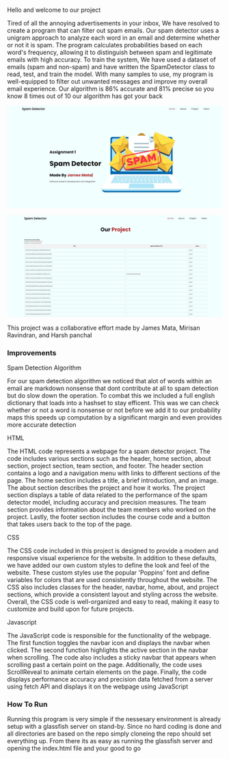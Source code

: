Hello and welcome to our project

Tired of all the annoying advertisements in your inbox, We have resolved to create a program that can filter out spam emails. Our spam detector uses a unigram approach to analyze each word in an email and determine whether or not it is spam. The program calculates probabilities based on each word's frequency, allowing it to distinguish between spam and legitimate emails with high accuracy. To train the system, We have used a dataset of emails (spam and non-spam) and have written the SpamDetector class to read, test, and train the model. With many samples to use, my program is well-equipped to filter out unwanted messages and improve my overall email experience. Our algorithm is 86% accurate and 81% precise so you know 8 times out of 10 our algorithm has got your back

![Screenshot](projectphoto1.jpg)

![Screenshot](projectphoto.jpg)

This project was a collaborative effort made by James Mata, Mirisan Ravindran, and Harsh panchal

### Improvements

Spam Detection Algorithm

For our spam detection algorithm we noticed that alot of words within an email are markdown nonsense that dont contribute at all to spam detection but do slow down the operation. To combat this we included a full english dictionary that loads into a hashset to stay efficent. This was we can check whether or not a word is nonsense or not before we add it to our probability maps this speeds up computation by a significant margin and even provides more accurate detection

HTML

The HTML code represents a webpage for a spam detector project. The code includes various sections such as the header, home section, about section, project section, team section, and footer. The header section contains a logo and a navigation menu with links to different sections of the page. The home section includes a title, a brief introduction, and an image. The about section describes the project and how it works. The project section displays a table of data related to the performance of the spam detector model, including accuracy and precision measures. The team section provides information about the team members who worked on the project. Lastly, the footer section includes the course code and a button that takes users back to the top of the page.

CSS

The CSS code included in this project is designed to provide a modern and responsive visual experience for the website. In addition to these defaults, we have added our own custom styles to define the look and feel of the website. These custom styles use the popular 'Poppins' font and define variables for colors that are used consistently throughout the website. The CSS also includes classes for the header, navbar, home, about, and project sections, which provide a consistent layout and styling across the website. Overall, the CSS code is well-organized and easy to read, making it easy to customize and build upon for future projects.

Javascript

The JavaScript code is responsible for the functionality of the webpage. The first function toggles the navbar icon and displays the navbar when clicked. The second function highlights the active section in the navbar when scrolling. The code also includes a sticky navbar that appears when scrolling past a certain point on the page. Additionally, the code uses ScrollReveal to animate certain elements on the page. Finally, the code displays performance accuracy and precision data fetched from a server using fetch API and displays it on the webpage using JavaScript

### How To Run

Running this program is very simple if the nessesary environment is already setup with a glassfish server on stand-by. Since no hard coding is done and all directories are based on the repo simply cloneing the repo should set everything up. From there its as easy as running the glassfish server and opening the index.html file and your good to go
